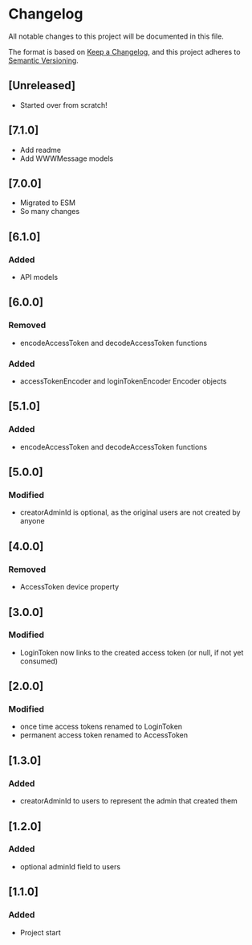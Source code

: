 # Changelog
All notable changes to this project will be documented in this file.

The format is based on [Keep a Changelog](https://keepachangelog.com/en/1.0.0/),
and this project adheres to [Semantic Versioning](https://semver.org/spec/v2.0.0.html).

## [Unreleased]
 - Started over from scratch!
 
## [7.1.0]
 - Add readme
 - Add WWWMessage models
## [7.0.0]
 - Migrated to ESM
 - So many changes
## [6.1.0]
### Added
 - API models

## [6.0.0]
### Removed
 - encodeAccessToken and decodeAccessToken functions
### Added
 - accessTokenEncoder and loginTokenEncoder Encoder objects

## [5.1.0]
### Added
 - encodeAccessToken and decodeAccessToken functions

## [5.0.0]
### Modified
 - creatorAdminId is optional, as the original users are not created by anyone

## [4.0.0]
### Removed
 - AccessToken device property

## [3.0.0]
### Modified
 - LoginToken now links to the created access token (or null, if not yet consumed)

## [2.0.0]
### Modified
 - once time access tokens renamed to LoginToken
 - permanent access token renamed to AccessToken 

## [1.3.0]
### Added
 - creatorAdminId to users to represent the admin that created them

## [1.2.0]
### Added
 - optional adminId field to users

## [1.1.0]
### Added
 - Project start